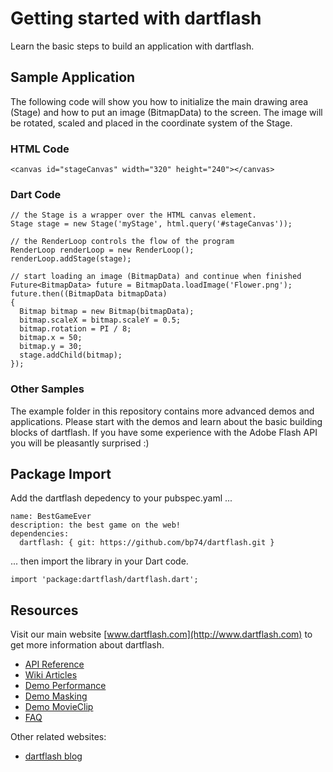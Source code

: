 # Getting started with dartflash

Learn the basic steps to build an application with dartflash.

## Sample Application

The following code will show you how to initialize the main drawing area (Stage) and how to put an image (BitmapData) to the screen. The image will be rotated, scaled and placed in the coordinate system of the Stage.

### HTML Code

    <canvas id="stageCanvas" width="320" height="240"></canvas>

### Dart Code

    // the Stage is a wrapper over the HTML canvas element.
    Stage stage = new Stage('myStage', html.query('#stageCanvas'));

    // the RenderLoop controls the flow of the program
    RenderLoop renderLoop = new RenderLoop();
    renderLoop.addStage(stage);

    // start loading an image (BitmapData) and continue when finished
    Future<BitmapData> future = BitmapData.loadImage('Flower.png');
    future.then((BitmapData bitmapData)
    {
      Bitmap bitmap = new Bitmap(bitmapData);
      bitmap.scaleX = bitmap.scaleY = 0.5;
      bitmap.rotation = PI / 8;
      bitmap.x = 50;
      bitmap.y = 30;
      stage.addChild(bitmap);
    });

### Other Samples

The example folder in this repository contains more advanced demos and applications. Please start with the demos and learn about the basic building blocks of dartflash. If you have some experience with the Adobe Flash API you will be pleasantly surprised :) 

## Package Import

Add the dartflash depedency to your pubspec.yaml ...

    name: BestGameEver
    description: the best game on the web!
    dependencies: 
      dartflash: { git: https://github.com/bp74/dartflash.git }

... then import the library in your Dart code.

    import 'package:dartflash/dartflash.dart';

## Resources

Visit our main website [www.dartflash.com](http://www.dartflash.com) to get more information about dartflash. 

* [API Reference](http://www.dartflash.com/docs/api/dartflash.html)
* [Wiki Articles](http://www.dartflash.com/docs/wiki-articles.html)
* [Demo Performance](http://www.dartflash.com/demos/performance/performance.html)
* [Demo Masking](http://www.dartflash.com/demos/masking/masking.html)
* [Demo MovieClip](http://www.dartflash.com/demos/movieclip/movieclip.html)
* [FAQ](http://www.dartflash.com/docs/faq.html)

Other related websites:

* [dartflash blog](http://blog.dartflash.com)
